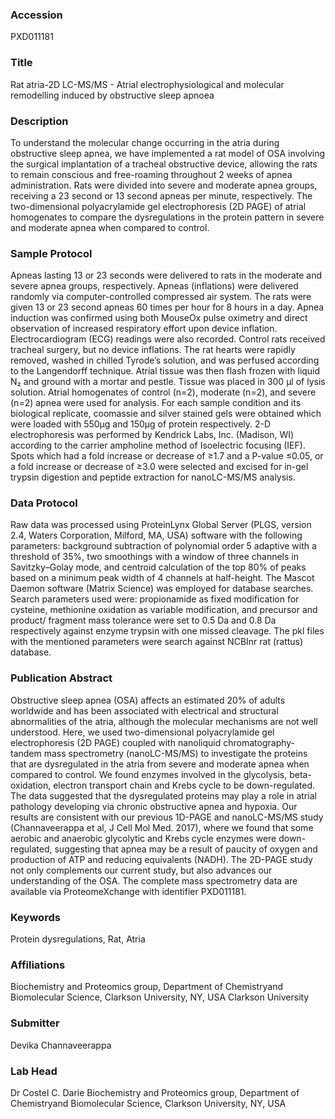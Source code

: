 ### Accession
PXD011181

### Title
Rat atria-2D LC-MS/MS -  Atrial electrophysiological and molecular remodelling induced by obstructive sleep apnoea

### Description
To understand the molecular change occurring in the atria during obstructive sleep apnea, we have implemented a rat model of OSA involving the surgical implantation of a tracheal obstructive device, allowing the rats to remain conscious and free-roaming throughout 2 weeks of apnea administration. Rats were divided into severe and moderate apnea groups, receiving a 23 second or 13 second apneas per minute, respectively. The two-dimensional polyacrylamide gel electrophoresis (2D PAGE) of atrial homogenates to compare the dysregulations in the protein pattern in severe and moderate apnea when compared to control.

### Sample Protocol
Apneas lasting 13 or 23 seconds were delivered to rats in the moderate and severe apnea groups, respectively. Apneas (inflations) were delivered randomly via computer-controlled compressed air system. The rats were given 13 or 23 second apneas 60 times per hour for 8 hours in a day. Apnea induction was confirmed using both MouseOx pulse oximetry and direct observation of increased respiratory effort upon device inflation. Electrocardiogram (ECG) readings were also recorded. Control rats received tracheal surgery, but no device inflations. The rat hearts were rapidly removed, washed in chilled Tyrode’s solution, and was perfused according to the Langendorff technique. Atrial tissue was then flash frozen with liquid N₂ and ground with a mortar and pestle. Tissue was placed in 300 μl of lysis solution. Atrial homogenates of control (n=2), moderate (n=2), and severe (n=2) apnea were used for analysis. For each sample condition and its biological replicate, coomassie and silver stained gels were obtained which were loaded with 550µg and 150µg of protein respectively. 2-D electrophoresis was performed by Kendrick Labs, Inc. (Madison, WI) according to the carrier ampholine method of Isoelectric focusing (IEF). Spots which had a fold increase or decrease of ≥1.7 and a P-value ≤0.05, or a fold increase or decrease of ≥3.0 were selected and excised for in-gel trypsin digestion and peptide extraction for nanoLC-MS/MS analysis.

### Data Protocol
Raw data was processed using ProteinLynx Global Server (PLGS, version 2.4, Waters Corporation, Milford, MA, USA) software with the following parameters: background subtraction of polynomial order 5 adaptive with a threshold of 35%, two smoothings with a window of three channels in Savitzky–Golay mode, and centroid calculation of the top 80% of peaks based on a minimum peak width of 4 channels at half-height. The Mascot Daemon software (Matrix Science) was employed for database searches. Search parameters used were: propionamide as fixed modification for cysteine, methionine oxidation as variable modification, and precursor and product/ fragment mass tolerance were set to 0.5 Da and 0.8 Da respectively against enzyme trypsin with one missed cleavage. The pkl files with the mentioned parameters were search against NCBInr  rat (rattus) database.

### Publication Abstract
Obstructive sleep apnea (OSA) affects an estimated 20% of adults worldwide and has been associated with electrical and structural abnormalities of the atria, although the molecular mechanisms are not well understood. Here, we used two-dimensional polyacrylamide gel electrophoresis (2D PAGE) coupled with nanoliquid chromatography-tandem mass spectrometry (nanoLC-MS/MS) to investigate the proteins that are dysregulated in the atria from severe and moderate apnea when compared to control. We found enzymes involved in the glycolysis, beta-oxidation, electron transport chain and Krebs cycle to be down-regulated. The data suggested that the dysregulated proteins may play a role in atrial pathology developing via chronic obstructive apnea and hypoxia. Our results are consistent with our previous 1D-PAGE and nanoLC-MS/MS study (Channaveerappa et al, J Cell Mol Med. 2017), where we found that some aerobic and anaerobic glycolytic and Krebs cycle enzymes were down-regulated, suggesting that apnea may be a result of paucity of oxygen and production of ATP and reducing equivalents (NADH). The 2D-PAGE study not only complements our current study, but also advances our understanding of the OSA. The complete mass spectrometry data are available via ProteomeXchange with identifier PXD011181.

### Keywords
Protein dysregulations, Rat, Atria

### Affiliations
Biochemistry and Proteomics group, Department of Chemistryand Biomolecular Science, Clarkson University, NY, USA
Clarkson University

### Submitter
Devika Channaveerappa

### Lab Head
Dr Costel C. Darie
Biochemistry and Proteomics group, Department of Chemistryand Biomolecular Science, Clarkson University, NY, USA


